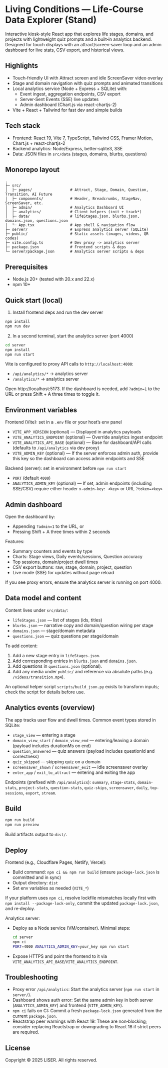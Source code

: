 # Living Conditions — Life‑Course Data Explorer (Stand)

Interactive kiosk-style React app that explores life stages, domains, and projects with lightweight quiz prompts and a built‑in analytics backend. Designed for touch displays with an attract/screen‑saver loop and an admin dashboard for live stats, CSV export, and historical views.

## Highlights

- Touch‑friendly UI with Attract screen and idle ScreenSaver video overlay
- Stage and domain navigation with quiz prompts and animated transitions
- Local analytics service (Node + Express + SQLite) with:
  - Event ingest, aggregation endpoints, CSV export
  - Server‑Sent Events (SSE) live updates
  - Admin dashboard (Chart.js via react-chartjs-2)
- Vite + React + Tailwind for fast dev and simple builds

## Tech stack

- Frontend: React 19, Vite 7, TypeScript, Tailwind CSS, Framer Motion, Chart.js + react-chartjs-2
- Backend analytics: Node/Express, better‑sqlite3, SSE
- Data: JSON files in `src/data` (stages, domains, blurbs, questions)

## Monorepo layout

```
.
├─ src/
│  ├─ pages/                 # Attract, Stage, Domain, Question, Transition, AI Future
│  ├─ components/            # Header, Breadcrumbs, StageNav, ScreenSaver, etc.
│  ├─ admin/                 # Analytics Dashboard UI
│  ├─ analytics/             # Client helpers (init + track*)
│  ├─ data/                  # lifeStages.json, blurbs.json, domains.json, questions.json
│  └─ App.tsx                # App shell & navigation flow
├─ server/                   # Express analytics server (SQLite)
├─ public/                   # Static assets (images, videos, QR codes)
├─ vite.config.ts            # Dev proxy -> analytics server
├─ package.json              # Frontend scripts & deps
└─ server/package.json       # Analytics server scripts & deps
```

## Prerequisites

- Node.js 20+ (tested with 20.x and 22.x)
- npm 10+

## Quick start (local)

1) Install frontend deps and run the dev server

```bash
npm install
npm run dev
```

2) In a second terminal, start the analytics server (port 4000)

```bash
cd server
npm install
npm run start
```

Vite is configured to proxy API calls to `http://localhost:4000`:

- `/api/analytics/*` → analytics server
- `/analytics/*` → analytics server

Open http://localhost:5173. If the dashboard is needed, add `?admin=1` to the URL or press Shift + A three times to toggle it.

## Environment variables

Frontend (Vite): set in a `.env` file or your host’s env panel

- `VITE_APP_VERSION` (optional) — Displayed in analytics payloads
- `VITE_ANALYTICS_ENDPOINT` (optional) — Override analytics ingest endpoint
- `VITE_ANALYTICS_API_BASE` (optional) — Base for dashboard/API calls (defaults to `/api/analytics` via dev proxy)
- `VITE_ADMIN_KEY` (optional) — If the server enforces admin auth, provide this key so the dashboard can access admin endpoints and SSE

Backend (server): set in environment before `npm run start`

- `PORT` (default `4000`)
- `ANALYTICS_ADMIN_KEY` (optional) — If set, admin endpoints (including SSE/CSV) require either header `x-admin-key: <key>` or URL `?token=<key>`

## Admin dashboard

Open the dashboard by:

- Appending `?admin=1` to the URL, or
- Pressing Shift + A three times within 2 seconds

Features:

- Summary counters and events by type
- Charts: Stage views, Daily events/sessions, Question accuracy
- Top sessions, domain/project dwell times
- CSV export buttons: raw, stage, domain, project, question
- Live mode (SSE) for updates without page reload

If you see proxy errors, ensure the analytics server is running on port 4000.

## Data model and content

Content lives under `src/data/`:

- `lifeStages.json` — list of stages (ids, titles)
- `blurbs.json` — narrative copy and domain/question wiring per stage
- `domains.json` — stage/domain metadata
- `questions.json` — quiz questions per stage/domain

To add content:

1. Add a new stage entry in `lifeStages.json`.
2. Add corresponding entries in `blurbs.json` and `domains.json`.
3. Add questions in `questions.json` (optional).
4. Add any media under `public/` and reference via absolute paths (e.g. `/videos/transition.mp4`).

An optional helper script `scripts/build_json.py` exists to transform inputs; check the script for details before use.

## Analytics events (overview)

The app tracks user flow and dwell times. Common event types stored in SQLite:

- `stage_view` — entering a stage
- `domain_view_start` / `domain_view_end` — entering/leaving a domain (payload includes durationMs on end)
- `question_answered` — quiz answers (payload includes questionId and correctness)
- `quiz_skipped` — skipping quiz on a domain
- `screensaver_shown` / `screensaver_exit` — idle screensaver overlay
- `enter_app` / `exit_to_attract` — entering and exiting the app

Endpoints (prefixed with `/api/analytics`): `summary`, `stage-stats`, `domain-stats`, `project-stats`, `question-stats`, `quiz-skips`, `screensaver`, `daily`, `top-sessions`, `export`, `stream`.

## Build

```bash
npm run build
npm run preview
```

Build artifacts output to `dist/`.

## Deploy

Frontend (e.g., Cloudflare Pages, Netlify, Vercel):

- Build command: `npm ci && npm run build` (ensure `package-lock.json` is committed and in sync)
- Output directory: `dist`
- Set env variables as needed (`VITE_*`)

If your platform uses `npm ci`, resolve lockfile mismatches locally first with `npm install --package-lock-only`, commit the updated `package-lock.json`, and re‑deploy.

Analytics server:

- Deploy as a Node service (VM/container). Minimal steps:
  ```bash
  cd server
  npm ci
  PORT=4000 ANALYTICS_ADMIN_KEY=your_key npm run start
  ```
- Expose HTTPS and point the frontend to it via `VITE_ANALYTICS_API_BASE`/`VITE_ANALYTICS_ENDPOINT`.

## Troubleshooting

- Proxy error `/api/analytics`: Start the analytics server (`npm run start` in `server/`).
- Dashboard shows auth error: Set the same admin key in both server (`ANALYTICS_ADMIN_KEY`) and frontend (`VITE_ADMIN_KEY`).
- `npm ci` fails on CI: Commit a fresh `package-lock.json` generated from the current `package.json`.
- Reactstrap peer warnings with React 19: These are non‑blocking; consider replacing Reactstrap or downgrading to React 18 if strict peers are required.

## License

Copyright © 2025 LISER. All rights reserved.

